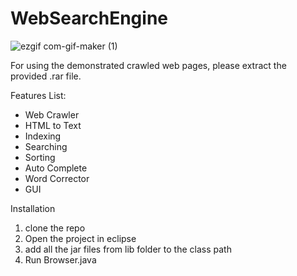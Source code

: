 # WebSearchEngine
![ezgif com-gif-maker (1)](https://user-images.githubusercontent.com/92114607/144052660-885338a9-e1f2-45a8-bd79-ecc9c7b7aa86.gif)



For using the demonstrated crawled web pages, please extract the provided .rar file.

Features List:
* Web Crawler
* HTML to Text
* Indexing
* Searching
* Sorting
* Auto Complete
* Word Corrector
* GUI

Installation
1. clone the repo 
2. Open the project in eclipse
3. add all the jar files from lib folder to the class path
4. Run Browser.java
